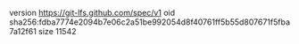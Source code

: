 version https://git-lfs.github.com/spec/v1
oid sha256:fdba7774e2094b7e06c2a51be992054d8f40761ff5b55d807671f5fba7a12f61
size 11542
